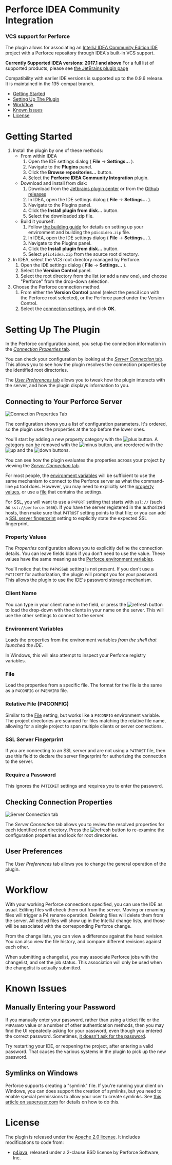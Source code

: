 # Perforce IDEA Community Integration

### VCS support for Perforce

The plugin allows for associating an [IntelliJ IDEA Community Edition IDE](https://www.jetbrains.com/idea/)
project with a Perforce repository through IDEA's built-in VCS support.

**Currently Supported IDEA versions: 2017.1 and above**
For a full list of supported products, please see
[the JetBrains plugin page](https://plugins.jetbrains.com/update/index?pr=&updateId=22898)

Compatibility with earlier IDE versions is supported up to the 0.9.6 release.  It is maintained
in the 135-compat branch.

* [Getting Started](#getting-started)
* [Setting Up The Plugin](#setting-up-the-plugin)
* [Workflow](#workflow)
* [Known Issues](#known-issues)
* [License](#license)


# Getting Started

1. Install the plugin by one of these methods:
    * From within IDEA
        1. Open the IDE settings dialog ( **File** -> **Settings...** ).
        1. Navigate to the **Plugins** panel.
        1. Click the **Browse repositories...** button.
        1. Select the **Perforce IDEA Community Integration** plugin.
    * Download and install from disk:
        1. Download from the
           [Jetbrains plugin center](http://plugins.jetbrains.com/plugin/7685)
           or from the [Github releases](https://github.com/groboclown/p4ic4idea/releases/latest)
        1. In IDEA, open the IDE settings dialog ( **File** -> **Settings...** ).
        1. Navigate to the Plugins panel.
        1. Click the **Install plugin from disk...** button.
        1. Select the downloaded zip file.
    * Build it yourself:
        1. Follow [the building guide](BUILDING.md) for details on setting up your
           environment and building the `p4ic4idea.zip` file.
        1. In IDEA, open the IDE settings dialog ( **File** -> **Settings...** ).
        1. Navigate to the Plugins panel.
        1. Click the **Install plugin from disk...** button.
        1. Select `p4ic4idea.zip` from the source root directory.
1. In IDEA, select the VCS root directory managed by Perforce.
    1. Open the IDE settings dialog ( **File** -> **Settings...** ).
    1. Select the **Version Control** panel.
    1. Select the root directory from the list (or add a new one), and choose
       "Perforce" from the drop-down selection.
1. Choose the Perforce connection method.
    1. From either the **Version Control** panel (select the pencil
       icon with the Perforce root selected), or the Perforce panel
       under the Version Control.
    1. Select the [connection settings](#connecting-to-your-perforce-server),
       and click **OK**.
    

# Setting Up The Plugin

In the Perforce configuration panel, you setup the connection information in
the [*Connection Properties* tab](#connecting-to-your-perforce-server).

You can check your configuration by looking at the
[*Server Connection* tab](#checking-connection-properties).  This
allows you to see how the plugin resolves the connection properties by the
identified root directories.

The [*User Preferences* tab](#user-preferences) allows you to tweak how the
plugin interacts with the server, and how the plugin displays information to
you.


## Connecting to Your Perforce Server

![Connection Properties Tab](plugin/docs/img/settings-connection-properties-1.png)

The configuration shows you a list of configuration parameters.  It's ordered, so
the plugin uses the properties at the top before the lower ones.

You'll start by adding a new property category with
the ![plus](plugin/docs/img/settings-connection-properties-plus.png) button.
A category can be removed with
the ![minus](plugin/docs/img/settings-connection-properties-minus.png) button,
and reordered with
the ![up](plugin/docs/img/settings-connection-properties-up.png) and
the ![down](plugin/docs/img/settings-connection-properties-down.png) buttons.

You can see how the plugin evaluates the properties across your project by
viewing the [*Server Connection* tab](#checking-connection-properties).

For most people, the [environment variables](#environment-variables) will be
sufficient to use the same mechanism to connect to the Perforce server as
what the command-line `p4` tool does.  However, you may need to explicitly
set the [property values](#property-values), or use a [file](#file) that
contains the settings.

For SSL, you will want to use a `P4PORT` setting that starts with `ssl://`
(such as `ssl://perforce:1666`).  If you have the server registered in the
authorized hosts, then make sure that `P4TRUST` setting points to that file;
or you can add a [SSL server fingerprint](#ssl-server-fingerprint) setting
to explicitly state the expected SSL fingerprint.

### Property Values

The *Properties* configuration allows you to explicitly define the connection
details.  You can leave fields blank if you don't need to use the value.  These
values have the same meaning as the
[Perforce environment variables](https://www.perforce.com/perforce/doc.051/manuals/p4guide/ab_envvars.html).

You'll notice that the `P4PASSWD` setting is not present.  If you don't use a
`P4TICKET` for authorization, the plugin will prompt you for your password.  This
allows the plugin to use the IDE's password storage mechanism.


### Client Name

You can type in your client name in the field, or press
the ![refresh](plugin/docs/img/settings-connection-properties-refresh.png) button
to load the drop-down with the clients in your name on the server.  This will
use the other settings to connect to the server.


### Environment Variables

Loads the properties from the environment variables *from the shell that
launched the IDE*.

In Windows, this will also attempt to inspect your Perforce registry variables.  


### File

Load the properties from a specific file.  The format for the file is the
same as a `P4CONFIG` or `P4ENVIRO` file.


### Relative File (P4CONFIG)

Similar to the [File](#file) setting, but works like a `P4CONFIG` environment
variable.  The project directories are scanned for files matching the relative
file name, allowing for a single project to span multiple clients or server
connections.


### SSL Server Fingerprint

If you are connecting to an SSL server and are not using a `P4TRUST` file,
then use this field to declare the server fingerprint for authorizing the
connection to the server. 


### Require a Password

This ignores the `P4TICKET` settings and requires you to enter the password.


## Checking Connection Properties

![Server Connection tab](plugin/docs/img/settings-connection-resolved-1.png)

The *Server Connection* tab allows you to review the resolved properties for 
each identified root directory.  Press
the ![refresh](plugin/docs/img/settings-connection-properties-refresh.png) button
to re-examine the configuration properties and look for root directories.


## User Preferences

The *User Preferences* tab allows you to change the general operation of the
plugin. 



# Workflow

With your working Perforce connections specified, you can use the IDE
as usual.  Editing files will check them out from the server.  Moving
or renaming files will trigger a P4 rename operation.  Deleting files
will delete them from the server.  All edited files will show up in
the IntelliJ change lists, and those will be associated with the
corresponding Perforce change.

From the change lists, you can view a difference against the head
revision.  You can also view the file history, and compare different
revisions against each other.

When submitting a changelist, you may associate Perforce jobs with the
changelist, and set the job status.  This association will only be used
when the changelist is actually submitted.



# Known Issues

## Manually Entering your Password

If you manually enter your password, rather than using a ticket file or the
`P4PASSWD` value or a number of other authentication methods, then you may
find the UI repeatedly asking for your password, even though you entered the
correct password.  Sometimes, [it doesn't ask for the password](https://github.com/groboclown/p4ic4idea/issues/166).

Try restarting your IDE, or reopening the project, after entering a valid
password.  That causes the various systems in the plugin to pick up the new
password.


## Symlinks on Windows

Perforce supports creating a "symlink" file.  If you're running your client on
Windows, you can does support the creation of symlinks, but you need to enable
special permissions to allow your user to create symlinks.
See [this article on superuser.com](https://superuser.com/questions/104845/permission-to-make-symbolic-links-in-windows-7)
for details on how to do this.



# License

The plugin is released under the [Apache 2.0 license](LICENSE).  It
includes modifications to code from:

* [p4java](p4java/LICENSE.txt), released under a 2-clause BSD
  license by Perforce Software, Inc.